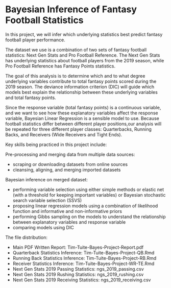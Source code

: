 # Bayesian Inference of Fantasy Football Statistics 

In this project, we will infer which underlying statistics best predict fantasy football player performance.

The dataset we use is a combination of two sets of fantasy football statistics: Next Gen Stats and Pro Football Reference. The Next Gen Stats has underlying statistics about football players from the 2019 season, while Pro Football Reference has Fantasy Points statistics.

The  goal  of  this  analysis  is  to  determine  which  and  to  what  degree  underlying  variables contribute to total fantasy points scored during the 2019 season. The deviance information criterion (DIC) will guide which models best explain the relationship between these underlying variables and total fantasy points.

Since the response variable (total fantasy points) is a continuous variable, and we want to see how these explanatory variables affect the response variable, Bayesian Linear Regression is a sensible model to use. Because football statistics differ between different player positions,our analysis will be repeated for three different player classes:  Quarterbacks, Running Backs, and Receivers (Wide Receivers and Tight Ends).

Key skills being practiced in this project include:

Pre-processing and merging data from multiple data sources:
- scraping or downloading datasets from online sources
- cleansing, aligning, and merging imported datasets

Bayesian inference on merged dataset:
- performing variable selection using either simple methods or elastic net (with a threshold for keeping important variables) or Bayesian stochastic search variable selection (SSVS)
- proposing linear regression models using a combination of likelihood function and informative and non-informative priors
- performing Gibbs sampling on the models to understand the relationship between explanatory variables and response variable
- comparing models using DIC

The file distribution:
- Main PDF Written Report: Tim-Tuite-Bayes-Project-Report.pdf
- Quarterback Statistics Inference: Tim-Tuite-Bayes-Project-QB.Rmd
- Running Back Statistics Inference: Tim-Tuite-Bayes-Project-RB.Rmd
- Receiver Statistics Inference: Tim-Tuite-Bayes-Project-WR-TE.Rmd
- Next Gen Stats 2019 Passing Statistics: ngs_2019_passing.csv
- Next Gen Stats 2019 Rushing Statistics: ngs_2019_rushing.csv
- Next Gen Stats 2019 Receiving Statistics: ngs_2019_receiving.csv
